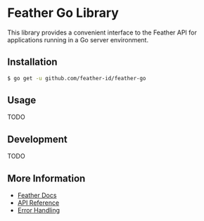 # Feather Go Library

This library provides a convenient interface to the Feather API for applications running in a Go server environment.

## Installation

```sh
$ go get -u github.com/feather-id/feather-go
```

## Usage

TODO

## Development

TODO

## More Information

- [Feather Docs](https://feather.id/docs)
- [API Reference](https://feather.id/docs/reference/api)
- [Error Handling](https://feather.id/docs/reference/api#errors)
